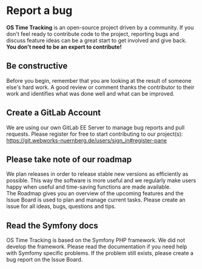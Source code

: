 # Report a bug

**OS Time Tracking** is an open-source project driven by a community. If you don't feel ready to contribute code to the project, reporting bugs and discuss feature ideas can be a great start to get involved and give back. **You don't need to be an expert to contribute!**

## Be constructive
Before you begin, remember that you are looking at the result of someone else's hard work. A good review or comment thanks the contributor to their work and identifies what was done well and what can be improved.

## Create a GitLab Account
We are using our own GitLab EE Server to manage bug reports and pull requests. Please register for free to start contributing to our project(s): https://git.webworks-nuernberg.de/users/sign_in#register-pane

## Please take note of our roadmap
We plan releases in order to release stable new versions as efficiently as possible. This way the software is more useful and we regularly make users happy when useful and time-saving functions are made available.  
The Roadmap gives you an overview of the upcoming features and the Issue Board is used to plan and manage current tasks. Please create an issue for all ideas, bugs, questions and tips.

## Read the Symfony docs
OS Time Tracking is based on the Symfony PHP framework. We did not develop the framework. Please read the documentation if you need help with Symfomy specific problems. If the problem still exists, please create a bug report on the Issue Board.

